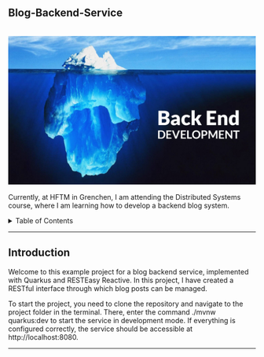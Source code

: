 ## Blog-Backend-Service

<br />
<div align="center"> 
<img src="src/main/resources/backend-development.jpeg" alt="Logo">
</div>

Currently, at HFTM in Grenchen, I am attending the Distributed Systems course, where I am learning how to develop a backend blog system.

<!-- Table of Contents -->
<details>
  <summary><bold>Table of Contents<bold></summary>
  <ol>
    <li><a href="#Introduction">Introduction</a></li>

  </ol>
</details>

 -------------------------------------------------------------------------------------------------------
 ## Introduction


Welcome to this example project for a blog backend service, implemented with Quarkus and RESTEasy Reactive. In this project, I have created a RESTful interface through which blog posts can be managed.

To start the project, you need to clone the repository and navigate to the project folder in the terminal. There, enter the command ./mvnw quarkus:dev to start the service in development mode. If everything is configured correctly, the service should be accessible at http://localhost:8080.

 -------------------------------------------------------------------------------------------------------